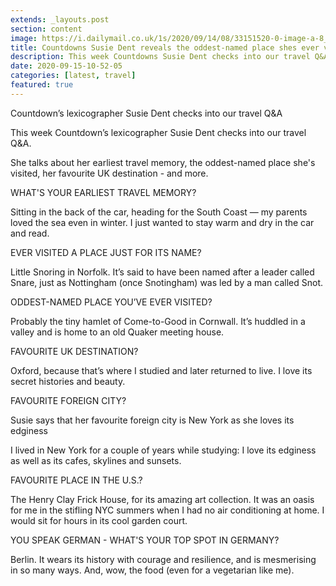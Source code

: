 ```yaml
---
extends: _layouts.post
section: content
image: https://i.dailymail.co.uk/1s/2020/09/14/08/33151520-0-image-a-8_1600069712177.jpg 
title: Countdowns Susie Dent reveals the oddest-named place shes ever visited 
description: This week Countdowns Susie Dent checks into our travel Q&A. She also talks about her earliest travel memory, her favourite UK destination - and her top spot in Germany. 
date: 2020-09-15-10-52-05 
categories: [latest, travel] 
featured: true 
--- 
```

Countdown’s lexicographer Susie Dent checks into our travel Q&A

This week Countdown’s lexicographer Susie Dent checks into our travel Q&A.

She talks about her earliest travel memory, the oddest-named place she's visited, her favourite UK destination - and more.  

WHAT'S YOUR EARLIEST TRAVEL MEMORY?

Sitting in the back of the car, heading for the South Coast — my parents loved the sea even in winter. I just wanted to stay warm and dry in the car and read.

EVER VISITED A PLACE JUST FOR ITS NAME?

Little Snoring in Norfolk. It’s said to have been named after a leader called Snare, just as Nottingham (once Snotingham) was led by a man called Snot.

ODDEST-NAMED PLACE YOU’VE EVER VISITED?

Probably the tiny hamlet of Come-to-Good in Cornwall. It’s huddled in a valley and is home to an old Quaker meeting house.

FAVOURITE UK DESTINATION?

Oxford, because that’s where I studied and later returned to live. I love its secret histories and beauty.

FAVOURITE FOREIGN CITY?

Susie says that her favourite foreign city is New York as she loves its edginess 

I lived in New York for a couple of years while studying: I love its edginess as well as its cafes, skylines and sunsets.

FAVOURITE PLACE IN THE U.S.?

The Henry Clay Frick House, for its amazing art collection. It was an oasis for me in the stifling NYC summers when I had no air conditioning at home. I would sit for hours in its cool garden court.

YOU SPEAK GERMAN - WHAT'S YOUR TOP SPOT IN GERMANY?

Berlin. It wears its history with courage and resilience, and is mesmerising in so many ways. And, wow, the food (even for a vegetarian like me).

